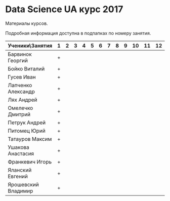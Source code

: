 # Data Science UA курс 2017

Материалы курсов.

Подробная информация доступна в подпапках по номеру занятия. 

| Ученики\Занятия       | 1 | 2 | 3 | 4 | 5 | 6 | 7 | 8 | 9 | 10 | 11 | 12 | 13 | 14 | 15 | 16 |
|-----------------------|---|---|---|---|---|---|---|---|---|----|----|----|----|----|----|----|
| Барвинок Георгий      | + |   |   |   |   |   |   |   |   |    |    |    |    |    |    |    |
| Бойко Виталий         | + |   |   |   |   |   |   |   |   |    |    |    |    |    |    |    |
| Гусев Иван            | + |   |   |   |   |   |   |   |   |    |    |    |    |    |    |    |
| Лапченко Александр    | + |   |   |   |   |   |   |   |   |    |    |    |    |    |    |    |
| Лях Андрей            | + |   |   |   |   |   |   |   |   |    |    |    |    |    |    |    |
| Омелечко Дмитрий      | + |   |   |   |   |   |   |   |   |    |    |    |    |    |    |    |
| Петрук Андрей         | + |   |   |   |   |   |   |   |   |    |    |    |    |    |    |    |
| Питомец Юрий          | + |   |   |   |   |   |   |   |   |    |    |    |    |    |    |    |
| Татауров Максим       | + |   |   |   |   |   |   |   |   |    |    |    |    |    |    |    |
| Ушакова Анастасия     | + |   |   |   |   |   |   |   |   |    |    |    |    |    |    |    |
| Франкевич Игорь       | + |   |   |   |   |   |   |   |   |    |    |    |    |    |    |    |
| Яланский Евгений      | + |   |   |   |   |   |   |   |   |    |    |    |    |    |    |    |
| Ярошевский Владимир   | + |   |   |   |   |   |   |   |   |    |    |    |    |    |    |    |